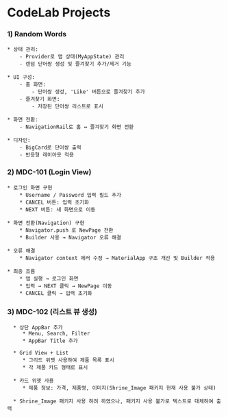 # CodeLab Projects

### 1) Random Words
    * 상태 관리:
        - Provider로 앱 상태(MyAppState) 관리
        - 랜덤 단어쌍 생성 및 즐겨찾기 추가/제거 기능
    
    * UI 구성:
        - 홈 화면:
            - 단어쌍 생성, 'Like' 버튼으로 즐겨찾기 추가
        - 즐겨찾기 화면:
            - 저장된 단어쌍 리스트로 표시
    
    * 화면 전환:
        - NavigationRail로 홈 ↔ 즐겨찾기 화면 전환
    
    * 디자인:
        - BigCard로 단어쌍 출력
        - 반응형 레이아웃 적용

### 2) MDC-101 (Login View)
    * 로그인 화면 구현
        * Username / Password 입력 필드 추가
        * CANCEL 버튼: 입력 초기화
        * NEXT 버튼: 새 화면으로 이동
    
    * 화면 전환(Navigation) 구현
        * Navigator.push 로 NewPage 전환
        * Builder 사용 → Navigator 오류 해결
        
    * 오류 해결
        * Navigator context 에러 수정 → MaterialApp 구조 개선 및 Builder 적용
        
    * 최종 흐름
        * 앱 실행 → 로그인 화면
        * 입력 → NEXT 클릭 → NewPage 이동
        * CANCEL 클릭 → 입력 초기화

### 3) MDC-102 (리스트 뷰 생성)
      * 상단 AppBar 추가
         * Menu, Search, Filter
         * AppBar Title 추가

      * Grid View + List
         * 그리드 위젯 사용하여 제품 목록 표시
         * 각 제품 카드 형태로 표시

      * 카드 위젯 사용
         * 제품 정보: 가격, 제품명, 이미지(Shrine_Image 패키지 현재 사용 불가 상태)

      * Shrine_Image 패키지 사용 하려 하였으나, 패키지 사용 불가로 텍스트로 대체하여 출력
